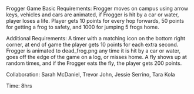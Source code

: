 Frogger Game 
Basic Requirements: Frogger moves on campus using arrow keys, vehicles and cars are animated,
if Frogger is hit by a car or water, player loses a life. Player gets 10 points for every
hop forwards, 50 points for getting a frog to safety, and 1000 for jumping 5 frogs home.

Additional Requirements: A timer with a matching icon on the bottom right corner, at end of 
game the player gets 10 points for each extra second. Frogger is animated to dead_frog.png
any time it is hit by a car or water, goes off the edge of the game on a log, or misses home.
A fly shows up at random times, and if the Frogger eats the fly, the player gets 200 points.
 
	
Collaboration: Sarah McDaniel, Trevor John, Jessie Serrino, Tara Kola 

Time: 8hrs 

